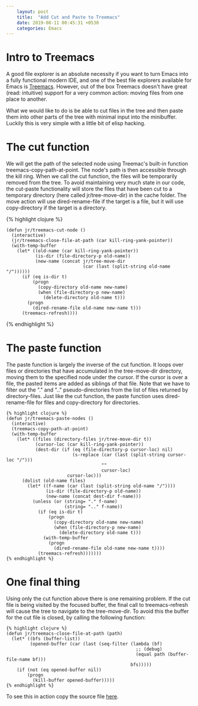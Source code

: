 ```yaml
---
    layout: post
    title:  "Add Cut and Paste to Treemacs"
    date: 2019-08-11 00:45:31 +0530
    categories: Emacs
---
```



# Intro to Treemacs

A good file explorer is an absolute necessity if you want to turn Emacs into a fully functional modern IDE, and one of the best file explorers available for Emacs is [Treemacs](https://github.com/Alexander-Miller/treemacs). However, out of the box Treemacs doesn't have great (read: intuitive) support for a very common action: moving files from one place to another. 

What we would like to do is be able to cut files in the tree and then paste them into other parts of the tree with minimal input into the minibuffer. Luckily this is very simple with a little bit of elisp hacking. 


# The cut function

We will get the path of the selected node using Treemac's built-in function treemacs-copy-path-at-point. The node's path is then accessible through the kill ring.
 When we call the cut function, the files will be temporarily removed from the tree. To avoid maintaining very much state in our code, the cut-paste functionality will store the files that have been cut to a temporary directory (here called jr/tree-move-dir) in the cache folder. The move action will use dired-rename-file if the target is a file, but it will use copy-directory if the target is a directory. 

{% highlight clojure %}

    (defun jr/treemacs-cut-node ()
      (interactive)
      (jr/treemacs-close-file-at-path (car kill-ring-yank-pointer))
      (with-temp-buffer
        (let* ((old-name (car kill-ring-yank-pointer))
               (is-dir (file-directory-p old-name))
               (new-name (concat jr/tree-move-dir
                                 (car (last (split-string old-name "/"))))))
          (if (eq is-dir t)
              (progn
                (copy-directory old-name new-name)
                (when (file-directory-p new-name)
                  (delete-directory old-name t)))
            (progn
              (dired-rename-file old-name new-name t)))
          (treemacs-refresh))))

{% endhighlight %}


# The paste function

The paste function is largely the inverse of the cut function. It loops over files or directories that have accumulated in the tree-move-dir directory, moving them to the specified node under the cursor. If the cursor is over a file, the pasted items are added as siblings of that file. Note that we have to filter out the "." and ".."  pseudo-directories from the list of files returned by directory-files. Just like the cut function, the paste function uses dired-rename-file for files and copy-directory for directories.

    {% highlight clojure %}
    (defun jr/treemacs-paste-nodes ()
      (interactive)
      (treemacs-copy-path-at-point)
      (with-temp-buffer
        (let* ((files (directory-files jr/tree-move-dir t))
               (cursor-loc (car kill-ring-yank-pointer))
               (dest-dir (if (eq (file-directory-p cursor-loc) nil)
                             (s-replace (car (last (split-string cursor-loc "/")))
                                        ""
                                        cursor-loc)
                           cursor-loc)))
          (dolist (old-name files)
            (let* ((f-name (car (last (split-string old-name "/"))))
                   (is-dir (file-directory-p old-name))
                   (new-name (concat dest-dir f-name)))
              (unless (or (string= "." f-name)
                          (string= ".." f-name))
                (if (eq is-dir t)
                    (progn
                      (copy-directory old-name new-name)
                      (when (file-directory-p new-name)
                        (delete-directory old-name t)))
                  (with-temp-buffer
                    (progn
                      (dired-rename-file old-name new-name t))))
                (treemacs-refresh)))))))
    {% endhighlight %}


# One final thing

Using only the cut function above there is one remaining problem. If the cut file is being visited by the focused buffer, the final call to treemacs-refresh  will cause the tree to navigate to the tree-move-dir. To avoid this the buffer for the cut file is closed, by calling the following function:

    {% highlight clojure %}
    (defun jr/treemacs-close-file-at-path (path)
      (let* ((bfs (buffer-list))
             (opened-buffer (car (last (seq-filter (lambda (bf)
                                                     ;; (debug)
                                                     (equal path (buffer-file-name bf)))
                                                   bfs)))))
        (if (not (eq opened-buffer nil))
            (progn
              (kill-buffer opened-buffer)))))
    {% endhighlight %}

To see this in action copy the source file [here](https://github.com/justin-roche/emacs-config/blob/master/treemacs-cut-paste.el).

